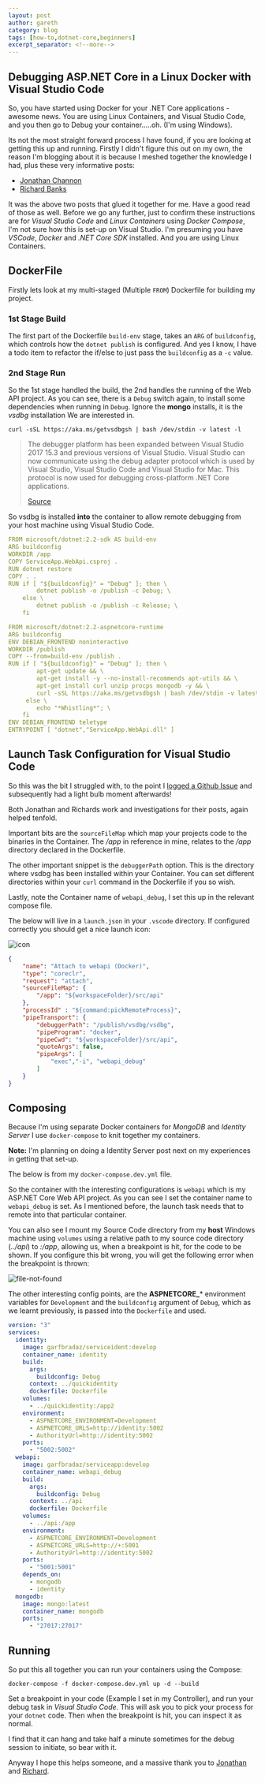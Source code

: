 ```yaml
---
layout: post
author: gareth
category: blog
tags: [how-to,dotnet-core,beginners]
excerpt_separator: <!--more-->
---
```

## Debugging ASP.NET Core in a Linux Docker with Visual Studio Code

So, you have started using Docker for your .NET Core applications - awesome news. You are using Linux Containers, and Visual Studio Code, and you then go to Debug your container.....oh. <!--more--> (I'm using Windows).

Its not the most straight forward process I have found, if you are looking at getting this up and running. Firstly I didn't figure this out on my own, the reason I'm blogging about it is because I meshed together the knowledge I had, plus these very informative posts:

- [Jonathan Channon](http://blog.jonathanchannon.com/2017/06/07/debugging-netcore-docker/)
- [Richard Banks](https://www.richard-banks.org/2018/07/debugging-core-in-docker.html)

It was the above two posts that glued it together for me.  Have a good read of those as well. Before we go any further, just to confirm these instructions are for *Visual Studio Code* and *Linux Containers* using *Docker Compose*, I'm not sure how this is set-up on Visual Studio. I'm presuming you have *VSCode*, *Docker* and *.NET Core SDK* installed. And you are using Linux Containers.

## DockerFile

Firstly lets look at my multi-staged (Multiple `FROM`) Dockerfile for building my project.

### 1st Stage Build

The first part of the Dockerfile `build-env` stage, takes an `ARG` of `buildconfig`, which controls how the `dotnet publish` is configured. And yes I know, I have a todo item to refactor the if/else to just pass the `buildconfig` as a `-c` value.

### 2nd Stage Run

So the 1st stage handled the build, the 2nd handles the running of the Web API project. As you can see, there is a `Debug` switch again, to install some dependencies when running in `Debug`. Ignore the **mongo** installs, it is the *vsdbg* installation We are interested in.

`curl -sSL https://aka.ms/getvsdbgsh | bash /dev/stdin -v latest -l`

>
> The debugger platform has been expanded between Visual Studio 2017 15.3 and
> previous versions of Visual Studio. Visual Studio can now communicate using
> the debug adapter protocol which is used by Visual Studio, Visual Studio Code
> and Visual Studio for Mac. This protocol is now used for debugging
> cross-platform .NET Core applications.
>
> [Source](https://github.com/Microsoft/MIEngine/wiki/Offroad-Debugging-of-.NET-Core-on-Linux---OSX-from-Visual-Studio)

So vsdbg is installed **into** the container to allow remote debugging from your host machine using Visual Studio Code.

```yaml
FROM microsoft/dotnet:2.2-sdk AS build-env
ARG buildconfig
WORKDIR /app
COPY ServiceApp.WebApi.csproj .
RUN dotnet restore
COPY . .
RUN if [ "${buildconfig}" = "Debug" ]; then \
        dotnet publish -o /publish -c Debug; \
    else \
        dotnet publish -o /publish -c Release; \
    fi

FROM microsoft/dotnet:2.2-aspnetcore-runtime
ARG buildconfig
ENV DEBIAN_FRONTEND noninteractive
WORKDIR /publish
COPY --from=build-env /publish .
RUN if [ "${buildconfig}" = "Debug" ]; then \
        apt-get update && \
        apt-get install -y --no-install-recommends apt-utils && \
        apt-get install curl unzip procps mongodb -y && \
        curl -sSL https://aka.ms/getvsdbgsh | bash /dev/stdin -v latest -l /publish/vsdbg; \
     else \
        echo "*Whistling*"; \
    fi
ENV DEBIAN_FRONTEND teletype
ENTRYPOINT [ "dotnet","ServiceApp.WebApi.dll" ]
```

## Launch Task Configuration for Visual Studio Code

So this was the bit I struggled with, to the point I [logged a Github Issue](https://github.com/OmniSharp/omnisharp-vscode/issues/2724) and subsequently had a light bulb moment afterwards!

Both Jonathan and Richards work and investigations for their posts, again helped tenfold.

Important bits are the `sourceFileMap` which map your projects code to the binaries in the Container. The */app* in reference in mine, relates to the */app* directory declared in the Dockerfile.

The other important snippet is the `debuggerPath` option. This is the directory where vsdbg has been installed within your Container. You can set different directories within your `curl` command in the Dockerfile if you so wish.

Lastly, note the Container name of `webapi_debug`, I set this up in the relevant compose file.

The below will live in a `launch.json` in your `.vscode` directory. If configured correctly you should get a nice launch icon:

![icon](/assets/img/posts/debug-vscode-docker.png)

```json
{
    "name": "Attach to webapi (Docker)",
    "type": "coreclr",
    "request": "attach",
    "sourceFileMap": {
        "/app": "${workspaceFolder}/src/api"
    },
    "processId" : "${command:pickRemoteProcess}",
    "pipeTransport": {
        "debuggerPath": "/publish/vsdbg/vsdbg",
        "pipeProgram": "docker",
        "pipeCwd": "${workspaceFolder}/src/api",
        "quoteArgs": false,
        "pipeArgs": [
            "exec","-i", "webapi_debug"
        ]
    }
}
```

## Composing

Because I'm using separate Docker containers for *MongoDB* and *Identity Server* I use `docker-compose` to knit together my containers.

**Note:** I'm planning on doing a Identity Server post next on my experiences in getting that set-up.

The below is from my `docker-compose.dev.yml` file.

So the container with the interesting configurations is `webapi` which is my ASP.NET Core Web API project.  As you can see I set the container name to `webapi_debug` is set. As I mentioned before, the launch task needs that to remote into that particular container.

You can also see I mount my Source Code directory from my **host** Windows machine using `volumes` using a relative path to my source code directory (*../api*) to *:/app*, allowing us, when a breakpoint is hit, for the code to be shown. If you configure this bit wrong, you will get the following error when the breakpoint is thrown:

![file-not-found](/assets/img/posts/not-found-debug.png)

The other interesting config points, are the **ASPNETCORE_*** environment variables for `Development` and the `buildconfig` argument of `Debug`, which as we learnt previously, is passed into the `Dockerfile` and used.

```yaml
version: "3"
services:
  identity:
    image: garfbradaz/serviceident:develop
    container_name: identity
    build:
      args:
        buildconfig: Debug
      context: ../quickidentity
      dockerfile: Dockerfile
    volumes:
      - ../quickidentity:/app2
    environment:
      - ASPNETCORE_ENVIRONMENT=Development
      - ASPNETCORE_URLS=http://identity:5002  
      - AuthorityUrl=http://identity:5002
    ports:
      - "5002:5002"
  webapi:
    image: garfbradaz/serviceapp:develop
    container_name: webapi_debug
    build:
      args:
        buildconfig: Debug
      context: ../api
      dockerfile: Dockerfile
    volumes:
      - ../api:/app
    environment:
      - ASPNETCORE_ENVIRONMENT=Development
      - ASPNETCORE_URLS=http://+:5001
      - AuthorityUrl=http://identity:5002
    ports:
      - "5001:5001"
    depends_on:
      - mongodb
      - identity
  mongodb:
    image: mongo:latest
    container_name: mongodb
    ports:
      - "27017:27017"
```

## Running

So put this all together you can run your containers using the Compose:

`docker-compose -f docker-compose.dev.yml up -d --build`

Set a breakpoint in your code (Example I set in my Controller), and run your debug task in *Visual Studio Code*. This will ask you to pick your process for your `dotnet` code. Then when the breakpoint is hit,  you can inspect it as normal.

I find that it can hang and take half a minute sometimes for the debug session to initiate, so bear with it.

Anyway I hope this helps someone, and a massive thank you to [Jonathan](https://twitter.com/jchannon) and [Richard](https://twitter.com/rbanks54).